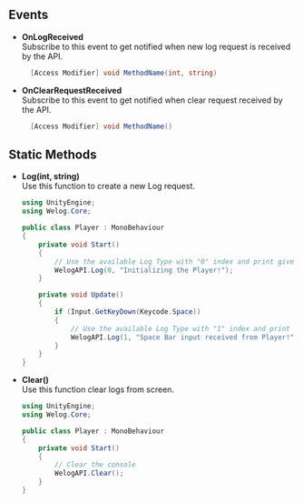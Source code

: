 ## Events
* **OnLogReceived** </br>
    Subscribe to this event to get notified when new log request is received by the API.
    
    ```csharp 
      [Access Modifier] void MethodName(int, string)
    ```
    
* **OnClearRequestReceived** </br>
   Subscribe to this event to get notified when clear request received by the API.
   
    ```csharp 
      [Access Modifier] void MethodName()
    ```

## Static Methods
* **Log(int, string)** </br>
    Use this function to create a new Log request.
   
    ```csharp
    using UnityEngine;
    using Welog.Core;

    public class Player : MonoBehaviour
    {
        private void Start()
        {
            // Use the available Log Type with "0" index and print given message
            WelogAPI.Log(0, "Initializing the Player!");
        }
    
        private void Update()
        {
            if (Input.GetKeyDown(Keycode.Space))
            {
                // Use the available Log Type with "1" index and print given message
                WelogAPI.Log(1, "Space Bar input received from Player!");
            }
        }
    }
  ```

* **Clear()** </br>
   Use this function clear logs from screen.
   
    ```csharp
    using UnityEngine;
    using Welog.Core;

    public class Player : MonoBehaviour
    {
        private void Start()
        {
            // Clear the console
            WelogAPI.Clear();    
        }
    }
  ```
